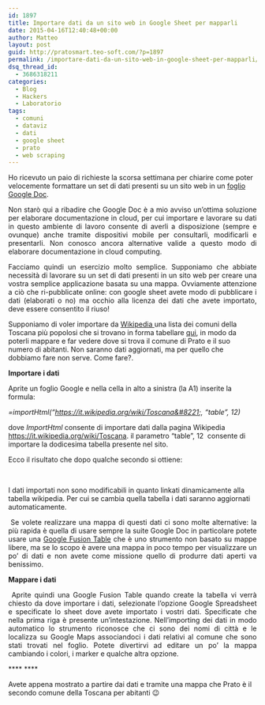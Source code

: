 ```yaml
---
id: 1897
title: Importare dati da un sito web in Google Sheet per mapparli
date: 2015-04-16T12:40:48+00:00
author: Matteo
layout: post
guid: http://pratosmart.teo-soft.com/?p=1897
permalink: /importare-dati-da-un-sito-web-in-google-sheet-per-mapparli/
dsq_thread_id:
  - 3686318211
categories:
  - Blog
  - Hackers
  - Laboratorio
tags:
  - comuni
  - dataviz
  - dati
  - google sheet
  - prato
  - web scraping
---
```

Ho ricevuto un paio di richieste la scorsa settimana per chiarire come poter velocemente formattare un set di dati presenti su un sito web in un <a href="https://docs.google.com/spreadsheets/u/0/" target="_blank">foglio Google Doc</a>.

<p style="text-align: justify;">
  Non starò qui a ribadire che Google Doc è a mio avviso un’ottima soluzione per elaborare documentazione in cloud, per cui importare e lavorare su dati in questo ambiente di lavoro consente di averli a disposizione (sempre e ovunque) anche tramite dispositivi mobile per consultarli, modificarli e presentarli. Non conosco ancora alternative valide a questo modo di elaborare documentazione in cloud computing.
</p>

<p style="text-align: justify;">
  Facciamo quindi un esercizio molto semplice. Supponiamo che abbiate necessità di lavorare su un set di dati presenti in un sito web per creare una vostra semplice applicazione basata su una mappa. Ovviamente attenzione a ciò che ri-pubblicate online: con google sheet avete modo di pubblicare i dati (elaborati o no) ma occhio alla licenza dei dati che avete importato, deve essere consentito il riuso!
</p>

Supponiamo di voler importare da <a href="https://www.wikipedia.org/" target="_blank">Wikipedia </a>una lista dei comuni della Toscana più popolosi che si trovano in forma tabellare <a href="https://it.wikipedia.org/wiki/Toscana" target="_blank">qui</a>, in modo da poterli mappare e far vedere dove si trova il comune di Prato e il suo numero di abitanti. Non saranno dati aggiornati, ma per quello che dobbiamo fare non serve. Come fare?.

****Importare i dati****

Aprite un foglio Google e nella cella in alto a sinistra (la A1) inserite la formula:

_=importHtml(&#8220;https://it.wikipedia.org/wiki/Toscana&#8221;, &#8220;table&#8221;, 12)_

dove _ImportHtml_ consente di importare dati dalla pagina Wikipedia <a href="https://it.wikipedia.org/wiki/Toscana" target="_blank">https://it.wikipedia.org/wiki/Toscana</a>. il parametro “table”, 12  consente di importare la dodicesima tabella presente nel sito.

Ecco il risultato che dopo qualche secondo si ottiene:



&nbsp;

I dati importati non sono modificabili in quanto linkati dinamicamente alla tabella wikipedia. Per cui se cambia quella tabella i dati saranno aggiornati automaticamente.

<p style="text-align: justify;">
  <strong><strong> </strong></strong>Se volete realizzare una mappa di questi dati ci sono molte alternative: la più rapida è quella di usare sempre la suite Google Doc in particolare potete usare una <a href="http://tables.googlelabs.com/" target="_blank">Google Fusion Table</a> che è uno strumento non basato su mappe libere, ma se lo scopo è avere una mappa in poco tempo per visualizzare un po’ di dati e non avete come missione quello di produrre dati aperti va benissimo.
</p>

****Mappare i dati****

<p style="text-align: justify;">
   Aprite quindi una Google Fusion Table quando create la tabella vi verrà chiesto da dove importare i dati, selezionate l’opzione Google Spreadsheet e specificate lo sheet dove avete importato i vostri dati. Specificate che nella prima riga è presente un’intestazione. Nell’importing dei dati in modo automatico lo strumento riconosce che ci sono dei nomi di città e le localizza su Google Maps associandoci i dati relativi al comune che sono stati trovati nel foglio. Potete divertirvi ad editare un po’ la mappa cambiando i colori, i marker e qualche altra opzione.
</p>

**** ****



Avete appena mostrato a partire dai dati e tramite una mappa che Prato è il secondo comune della Toscana per abitanti 😉